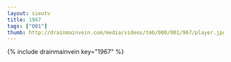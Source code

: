 ```yaml
--- 
layout: sieutv
title: 1967
tags: ["001"]
thumb: http://drainmainvein.com/media/videos/tmb/000/001/967/player.jpg
---
```

{% include drainmainvein key="1967" %} 
